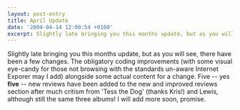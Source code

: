 ```yaml
---
layout: post-entry
title: April Update
date: '2004-04-14 12:00:54 +0100'
excerpt: Slightly late bringing you this months update, but as you will see, there have been a few changes.
---
```

Slightly late bringing you this months update, but as you will see, there have been a few changes. The obligatory coding improvements (with some visual eye-candy for those not browsing with the standards un-aware Internet Exporer may I add) alongside some actual content for a change. Five -- yes **five** -- new reviews have been added to the new and improved reviews section after much critism from 'Tess the Dog' (thanks Kris!) and Lewis, although still the same three albums! I will add more soon, promise.